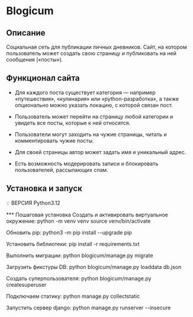 # Blogicum

## Описание
Социальная сеть для публикации личных дневников.
Сайт, на котором пользователь может создать свою страницу и 
публиковать на ней сообщения («посты»).

## Функционал сайта
- Для каждого поста существует категория — например «путешествия», 
«кулинария» или «python-разработка», а также опционально можно указать
локацию, с которой связан пост.

- Пользователь может перейти на страницу любой категории и 
увидеть все посты, которые к ней относятся.

- Пользователи могут заходить на чужие страницы, читать 
и комментировать чужие посты.

- Для своей страницы автор может задать имя и уникальный адрес.

- Есть возможность модерировать записи и блокировать пользователей,
рассылающих спам.


## Установка и запуск

💡 ВЕРСИЯ Python3.12


*** Пошаговая установка
Создать и активировать виртуальное окружение:
python -m venv venv
source venv/bin/activate

Обновить pip:
python3 -m pip install --upgrade pip

Установить библиотеки:
pip install -r requirements.txt

Выполнить миграции:
python blogicum/manage.py migrate

Загрузить фикстуры DB:
python blogicum/manage.py loaddata db.json

Создать суперпользователя:
python blogicum/manage.py createsuperuser

Подключаем статику:
python manage.py collectstatic

Запустить сервер django:
python manage.py runserver --insecure
